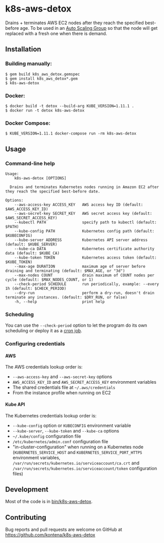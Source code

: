 # k8s-aws-detox

Drains + terminates AWS EC2 nodes after they reach the specified best-before age. To be used in an [Auto Scaling Group](https://docs.aws.amazon.com/autoscaling/ec2/userguide/AutoScalingGroup.html) so that the node will get replaced with a fresh one when there is demand.

## Installation

### Building manually:

```
$ gem build k8s_aws_detox.gemspec
$ gem install k8s_aws_detox*.gem
$ k8s-aws-detox
```

### Docker:

```
$ docker build -t detox --build-arg KUBE_VERSION=1.11.1 .
$ docker run -t detox k8s-aws-detox
```

### Docker Compose:

```
$ KUBE_VERSION=1.11.1 docker-compose run -rm k8s-aws-detox
```

## Usage

### Command-line help

```
Usage:
    k8s-aws-detox [OPTIONS]

  Drains and terminates Kubernetes nodes running in Amazon EC2 after they reach the specified best-before date.

Options:
    --aws-access-key ACCESS_KEY   AWS access key ID (default: $AWS_ACCESS_KEY_ID)
    --aws-secret-key SECRET_KEY   AWS secret access key (default: $AWS_SECRET_ACCESS_KEY)
    --kubectl PATH                specify path to kubectl (default: $PATH)
    --kube-config PATH            Kubernetes config path (default: $KUBECONFIG)
    --kube-server ADDRESS         Kubernetes API server address (default: $KUBE_SERVER)
    --kube-ca DATA                Kubernetes certificate authority data (default: $KUBE_CA)
    --kube-token TOKEN            Kubernetes access token (default: $KUBE_TOKEN)
    --max-age DURATION            maximum age of server before draining and terminating (default: $MAX_AGE, or "3d")
    --max-nodes COUNT             drain maximum of COUNT nodes per cycle (default: $MAX_NODES_COUNT, or 1)
    --check-period SCHEDULE       run periodically, example: --every 1h (default: $CHECK_PERIOD)
    --dry-run                     perform a dry-run, doesn't drain terminate any instances. (default: $DRY_RUN, or false)
    -h, --help                    print help
```

### Scheduling

You can use the `--check-period` option to let the program do its own scheduling or deploy it as a [cron job](https://kubernetes.io/docs/tasks/job/automated-tasks-with-cron-jobs/).

### Configuring credentials

#### AWS

The AWS credentials lookup order is:

- `--aws-access-key` and `--aws-secret-key` options
- `AWS_ACCESS_KEY_ID` and `AWS_SECRET_ACCESS_KEY` environment variables
- The shared credentials file at `~/.aws/credentials`
- From the instance profile when running on EC2

#### Kube API

The Kubernetes credentials lookup order is:

- `--kube-config` option or `KUBECONFIG` environment variable
- `--kube-server`, `--kube-token` and `--kube-ca` options
- `~/.kube/config` configuration file
- `/etc/kubernetes/admin.conf` configuration file
- "in-cluster-configuration" when running on a Kubernetes node (`KUBERNETES_SERVICE_HOST` and `KUBERNETES_SERVICE_PORT_HTTPS` environment variables, `/var/run/secrets/kubernetes.io/serviceaccount/ca.crt` and `/var/run/secrets/kubernetes.io/serviceaccount/token` configuration files)

## Development

Most of the code is in [bin/k8s-aws-detox](bin/k8s-aws-detox).

## Contributing

Bug reports and pull requests are welcome on GitHub at https://github.com/kontena/k8s-aws-detox

